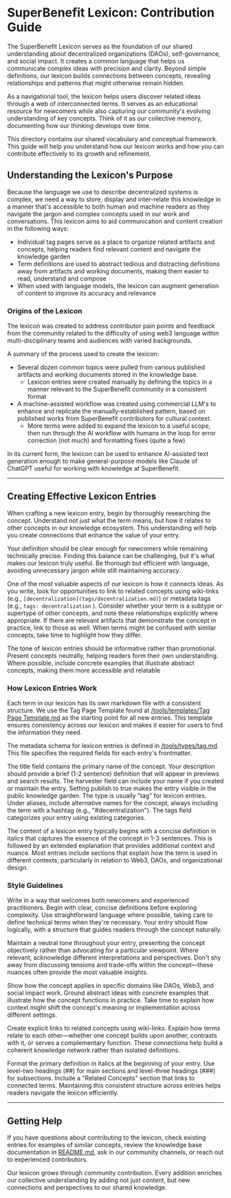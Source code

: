 # SuperBenefit Lexicon: Contribution Guide

The SuperBenefit Lexicon serves as the foundation of our shared understanding about decentralized organizations (DAOs), self-governance, and social impact. It creates a common language that helps us communicate complex ideas with precision and clarity. Beyond simple definitions, our lexicon builds connections between concepts, revealing relationships and patterns that might otherwise remain hidden.

As a navigational tool, the lexicon helps users discover related ideas through a web of interconnected terms. It serves as an educational resource for newcomers while also capturing our community's evolving understanding of key concepts. Think of it as our collective memory, documenting how our thinking develops over time.

This directory contains our shared vocabulary and conceptual framework. This guide will help you understand how our lexicon works and how you can contribute effectively to its growth and refinement.

## Understanding the Lexicon's Purpose

Because the language we use to describe decentralized systems is complex, we need a way to store, display and inter-relate this knowledge in a manner that's accessible to both human and machine readers as they navigate the jargon and complex concepts used in our work and conversations. This lexicon aims to aid communication and content creation in the following ways:

- Individual tag pages serve as a place to organize related artifacts and concepts, helping readers find relevant content and navigate the knowledge garden
- Term definitions are used to abstract tedious and distracting definitions away from artifacts and working documents, making them easier to read, understand and compose
- When used with language models, the lexicon can augment generation of content to improve its accuracy and relevance

### Origins of the Lexicon

The lexicon was created to address contributor pain points and feedback from the community related to the difficulty of using web3 language within multi-disciplinary teams and audiences with varied backgrounds.

A summary of the process used to create the lexicon:

- Several dozen common topics were pulled from various published artifacts and working documents stored in the knowledge base.
	- Lexicon entries were created manually by defining the topics in a manner relevant to the SuperBenefit community in a consistent format
- A machine-assisted workflow was created using commercial LLM's to enhance and replicate the manually-established pattern, based on published works from SuperBenefit contributors for cultural context.
	- More terms were added to expand the lexicon to a useful scope, then run through the AI workflow with humans in the loop for error correction (not much) and formatting fixes (quite a few)

In its current form, the lexicon can be used to enhance AI-assisted text generation enough to make general-purpose models like Claude of ChatGPT useful for working with knowledge at SuperBenefit.

---

## Creating Effective Lexicon Entries

When crafting a new lexicon entry, begin by thoroughly researching the concept. Understand not just what the term means, but how it relates to other concepts in our knowledge ecosystem. This understanding will help you create connections that enhance the value of your entry.

Your definition should be clear enough for newcomers while remaining technically precise. Finding this balance can be challenging, but it's what makes our lexicon truly useful. Be thorough but efficient with language, avoiding unnecessary jargon while still maintaining accuracy.

One of the most valuable aspects of our lexicon is how it connects ideas. As you write, look for opportunities to link to related concepts using wiki-links (e.g., `[decentralization](tags/decentralization.md)`) or metadata tags (e.g., `tags: decentralization` ). Consider whether your term is a subtype or supertype of other concepts, and note these relationships explicitly where appropriate. If there are relevant artifacts that demonstrate the concept in practice, link to those as well. When terms might be confused with similar concepts, take time to highlight how they differ.

The tone of lexicon entries should be informative rather than promotional. Present concepts neutrally, helping readers form their own understanding. Where possible, include concrete examples that illustrate abstract concepts, making them more accessible and relatable

### How Lexicon Entries Work

Each term in our lexicon has its own markdown file with a consistent structure. We use the Tag Page Template found at [/tools/templates/Tag Page Template.md](https://github.com/superbenefit/knowledge-base/blob/main/tools/templates/Tag%20Page%20Template.md) as the starting point for all new entries. This template ensures consistency across our lexicon and makes it easier for users to find the information they need.

The metadata schema for lexicon entries is defined in [/tools/types/tag.md](https://github.com/superbenefit/knowledge-base/blob/main/tools/types/tag.md). This file specifies the required fields for each entry's frontmatter.

The title field contains the primary name of the concept. Your description should provide a brief (1-2 sentence) definition that will appear in previews and search results. The harvester field can include your name if you created or maintain the entry. Setting publish to true makes the entry visible in the public knowledge garden. The type is usually "tag" for lexicon entries. Under aliases, include alternative names for the concept, always including the term with a hashtag (e.g., "#decentralization"). The tags field categorizes your entry using existing categories.

The content of a lexicon entry typically begins with a concise definition in italics that captures the essence of the concept in 1-3 sentences. This is followed by an extended explanation that provides additional context and nuance. Most entries include sections that explain how the term is used in different contexts, particularly in relation to Web3, DAOs, and organizational design.

### Style Guidelines

Write in a way that welcomes both newcomers and experienced practitioners. Begin with clear, concise definitions before exploring complexity. Use straightforward language where possible, taking care to define technical terms when they're necessary. Your entry should flow logically, with a structure that guides readers through the concept naturally.

Maintain a neutral tone throughout your entry, presenting the concept objectively rather than advocating for a particular viewpoint. Where relevant, acknowledge different interpretations and perspectives. Don't shy away from discussing tensions and trade-offs within the concept—these nuances often provide the most valuable insights.

Show how the concept applies in specific domains like DAOs, Web3, and social impact work. Ground abstract ideas with concrete examples that illustrate how the concept functions in practice. Take time to explain how context might shift the concept's meaning or implementation across different settings.

Create explicit links to related concepts using wiki-links. Explain how terms relate to each other—whether one concept builds upon another, contrasts with it, or serves a complementary function. These connections help build a coherent knowledge network rather than isolated definitions.

Format the primary definition in italics at the beginning of your entry. Use level-two headings (##) for main sections and level-three headings (###) for subsections. Include a "Related Concepts" section that links to connected terms. Maintaining this consistent structure across entries helps readers navigate the lexicon efficiently.

---

## Getting Help

If you have questions about contributing to the lexicon, check existing entries for examples of similar concepts, review the knowledge base documentation in [README.md](https://github.com/superbenefit/knowledge-base), ask in our community channels, or reach out to experienced contributors.

Our lexicon grows through community contribution. Every addition enriches our collective understanding by adding not just content, but new connections and perspectives to our shared knowledge.